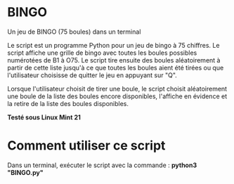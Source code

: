 # BINGO
Un jeu de BINGO (75 boules) dans un terminal

Le script est un programme Python pour un jeu de bingo à 75 chiffres. Le script affiche une grille de bingo avec toutes 
les boules possibles numérotées de B1 à O75. Le script tire ensuite des boules aléatoirement à partir de cette liste 
jusqu'à ce que toutes les boules aient été tirées ou que l'utilisateur choisisse de quitter le jeu en appuyant sur "Q".

Lorsque l'utilisateur choisit de tirer une boule, le script choisit aléatoirement une boule de la liste des boules encore disponibles, 
l'affiche en évidence et la retire de la liste des boules disponibles.

**Testé sous Linux Mint 21**

# Comment utiliser ce script

Dans un terminal, exécuter le script avec la commande : **python3 "BINGO.py"**

